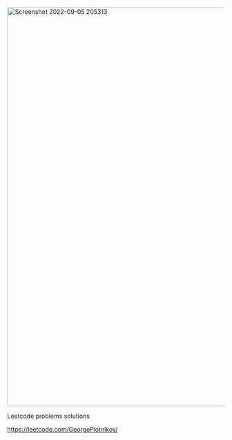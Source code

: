 <img width="923" alt="Screenshot 2022-09-05 205313" src="https://user-images.githubusercontent.com/22812032/188485164-262803a5-0e49-404f-b4a7-4cb346455f42.png">

Leetcode problems solutions

https://leetcode.com/GeorgePlotnikov/
